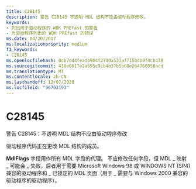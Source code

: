 ```yaml
---
title: C28145
description: 警告 C28145 不透明 MDL 结构不应由驱动程序修改。
keywords:
- 列出用于驱动程序的 WDK PREfast 的警告
- 为驱动程序列出的 WDK PREfast 的错误
ms.date: 04/20/2017
ms.localizationpriority: medium
f1_keywords:
- C28145
ms.openlocfilehash: 0cb7dd4feadb9b4f2740a533af715b4b9f4cb478
ms.sourcegitcommit: 418e6617e2a695c9cb4b37b5b60e264760858acd
ms.translationtype: MT
ms.contentlocale: zh-CN
ms.lasthandoff: 12/07/2020
ms.locfileid: "96793193"
---
```

# <a name="c28145"></a>C28145


警告 C28145：不透明 MDL 结构不应由驱动程序修改

驱动程序代码正在更改 MDL 结构的成员。

**MdlFlags** 字段用作所有 MDL 字段的代理。 不应修改任何字段，但 MDL \_ 映射 \_ 可能会 \_ 失败，后者用于需要 Microsoft Windows 98 或 WINDOWS NT (SP4) 兼容的驱动程序和 \_ 已锁定的 MDL 页面（用于 \_ 需要与 Windows 2000 兼容的驱动程序的驱动程序）。

 

 





